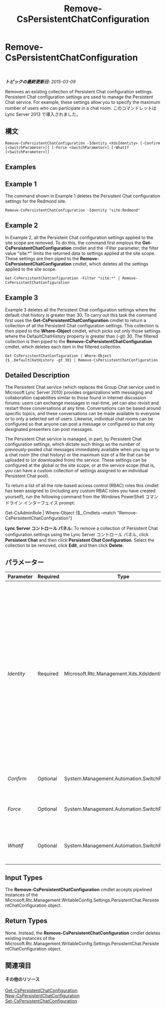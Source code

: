 ﻿---
title: Remove-CsPersistentChatConfiguration
TOCTitle: Remove-CsPersistentChatConfiguration
ms:assetid: 5b71b66b-9b9b-4833-94b8-528260cd7589
ms:mtpsurl: https://technet.microsoft.com/ja-jp/library/JJ204927(v=OCS.15)
ms:contentKeyID: 48272219
ms.date: 05/19/2016
mtps_version: v=OCS.15
ms.translationtype: HT
---

# Remove-CsPersistentChatConfiguration

 

_**トピックの最終更新日:** 2015-03-09_

Removes an existing collection of Persistent Chat configuration settings. Persistent Chat configuration settings are used to manage the Persistent Chat service. For example, these settings allow you to specify the maximum number of users who can participate in a chat room. このコマンドレットは Lync Server 2013 で導入されました。

## 構文

    Remove-CsPersistentChatConfiguration -Identity <XdsIdentity> [-Confirm [<SwitchParameter>]] [-Force <SwitchParameter>] [-WhatIf [<SwitchParameter>]]

## Examples

## Example 1

The command shown in Example 1 deletes the Persistent Chat configuration settings for the Redmond site.

    Remove-CsPersistentChatConfiguration -Identity "site:Redmond"

## Example 2

In Example 2, all the Persistent Chat configuration settings applied to the site scope are removed. To do this, the command first employs the **Get-CsPersistentChatConfiguration** cmdlet and the –Filter parameter; the filter value "site:\*" limits the returned data to settings applied at the site scope. These settings are then piped to the **Remove-CsPersistentChatConfiguration** cmdlet, which deletes all the settings applied to the site scope.

    Get-CsPersistentChatConfiguration -Filter "site:*" | Remove-CsPersistentChatConfiguration

## Example 3

Example 3 deletes all the Persistent Chat configuration settings where the default chat history is greater than 30. To carry out this task the command first uses the **Get-CsPersistentChatConfiguration** cmdlet to return a collection of all the Persistent Chat configuration settings. This collection is then piped to the **Where-Object** cmdlet, which picks out only those settings where the DefaultChatHistory property is greater than (-gt) 30. The filtered collection is then piped to the **Remove-CsPersistentChatConfiguration** cmdlet, which deletes each item in the filtered collection.

    Get-CsPersistentChatConfiguration | Where-Object {$_.DefaultChatHistory -gt 30} | Remove-CsPersistentChatConfiguration

## Detailed Description

The Persistent Chat service (which replaces the Group Chat service used in Microsoft Lync Server 2010) provides organizations with messaging and collaboration capabilities similar to those found in Internet discussion forums: users can exchange messages in real-time, yet can also revisit and restart those conversations at any time. Conversations can be based around specific topics, and these conversations can be made available to everyone or to only a selected set of users. Likewise, individual chat rooms can be configured so that anyone can post a message or configured so that only designated presenters can post messages.

The Persistent Chat service is managed, in part, by Persistent Chat configuration settings, which dictate such things as the number of previously-posted chat messages immediately available when you log on to a chat room (the chat history) or the maximum size of a file that can be uploaded to (or downloaded from) the service. These settings can be configured at the global or the site scope, or at the service scope (that is, you can have a custom collection of settings assigned to an individual Persistent Chat pool).

To return a list of all the role-based access control (RBAC) roles this cmdlet has been assigned to (including any custom RBAC roles you have created yourself), run the following command from the Windows PowerShell コマンドライン インターフェイス prompt:

Get-CsAdminRole | Where-Object {$\_.Cmdlets –match "Remove-CsPersistentChatConfiguration"}

**Lync Server コントロール パネル:** To remove a collection of Persistent Chat configuration settings using the Lync Server コントロール パネル, click **Persistent Chat** and then click **Persistent Chat Configuration**. Select the collection to be removed, click **Edit**, and then click **Delete**.

## パラメーター


<table>
<colgroup>
<col style="width: 25%" />
<col style="width: 25%" />
<col style="width: 25%" />
<col style="width: 25%" />
</colgroup>
<thead>
<tr class="header">
<th>Parameter</th>
<th>Required</th>
<th>Type</th>
<th>Description</th>
</tr>
</thead>
<tbody>
<tr class="odd">
<td><p><em>Identity</em></p></td>
<td><p>Required</p></td>
<td><p>Microsoft.Rtc.Management.Xds.XdsIdentity</p></td>
<td><p>Unique identifier for the Persistent Chat configuration settings to be removed. To remove a collection of settings configured at the site scope, use syntax similar to this:</p>
<p>-Identity &quot;site:Redmond&quot;</p>
<p>To remove a collection configured at the service scope, use syntax like this:</p>
<p>-Identity &quot;service:PersistentChatServer:atl-gc-001.litwareinc.com&quot;</p>
<p>Note that you cannot use wildcards with the Identity parameter.</p>
<p>You can also run the <strong>Remove-CsPersistentChatConfiguration</strong> against cmdlet the global settings collection. In that case, however, the global collection will not be removed. Instead, all the properties within that collection will be reset to their default values.</p></td>
</tr>
<tr class="even">
<td><p><em>Confirm</em></p></td>
<td><p>Optional</p></td>
<td><p>System.Management.Automation.SwitchParameter</p></td>
<td><p>Prompts you for confirmation before executing the command.</p></td>
</tr>
<tr class="odd">
<td><p><em>Force</em></p></td>
<td><p>Optional</p></td>
<td><p>System.Management.Automation.SwitchParameter</p></td>
<td><p>Suppresses the display of any non-fatal error message that might occur when running the command.</p></td>
</tr>
<tr class="even">
<td><p><em>WhatIf</em></p></td>
<td><p>Optional</p></td>
<td><p>System.Management.Automation.SwitchParameter</p></td>
<td><p>Describes what would happen if you executed the command without actually executing the command.</p></td>
</tr>
</tbody>
</table>


## Input Types

The **Remove-CsPersistentChatConfiguration** cmdlet accepts pipelined instances of the Microsoft.Rtc.Management.WritableConfig.Settings.PersistentChat.PersistentChatConfiguration object.

## Return Types

None. Instead, the **Remove-CsPersistentChatConfiguration** cmdlet deletes existing instances of the Microsoft.Rtc.Management.WritableConfig.Settings.PersistentChat.PersistentChatConfiguration object.

## 関連項目

#### その他のリソース

[Get-CsPersistentChatConfiguration](get-cspersistentchatconfiguration.md)  
[New-CsPersistentChatConfiguration](new-cspersistentchatconfiguration.md)  
[Set-CsPersistentChatConfiguration](set-cspersistentchatconfiguration.md)

